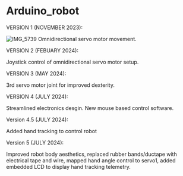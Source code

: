 # Arduino_robot
VERSION 1 (NOVEMBER 2023):

![IMG_5739](https://github.com/Tommob1/Arduino_robot/assets/63316447/48598a68-cd62-42b6-8c19-fa01d46164d1)
Omnidirectional servo motor movement.


VERSION 2 (FEBUARY 2024):

Joystick control of omnidirectional servo motor setup.


VERSION 3 (MAY 2024):

3rd servo motor joint for improved dexterity.


VERSION 4 (JULY 2024):

Streamlined electronics desgin. New mouse based control software.


Version 4.5 (JULY 2024):

Added hand tracking to control robot

Version 5 (JULY 2024):

Improved robot body aesthetics, replaced rubber bands/ductape with electrical tape and wire, mapped hand angle control to servo1, added embedded LCD to display hand tracking telemetry.
